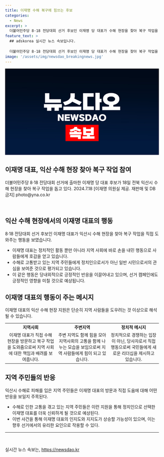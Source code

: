 ```yaml
---
title: 이재명 수해 복구에 힘쓰는 후보
categories:
  - News
excerpt: >
  더불어민주당 8·18 전당대회 선거 후보인 이재명 당 대표가 수해 현장을 찾아 복구 작업을 돕는 모습이 눈길을 끌었습니다. 풍부한 사회적 활동과 리더십을 보여주며 선거에 대한 결연한 의지를 보여준 것으로 평가되고 있습니다.
feature_text: >
  ## adskorea 실시간 뉴스 속보입니다.

  더불어민주당 8·18 전당대회 선거 후보인 이재명 당 대표가 수해 현장을 찾아 복구 작업을 돕는 모습이 눈길을 끌었습니다. 풍부한 사회적 활동과 리더십을 보여주며 선거에 대한 결연한 의지를 보여준 것으로 평가되고 있습니다.
image: '/assets/img/newsdao_breakingnews.jpg'
---
```


<p><img src="/assets/img/newsdao_breakingnews.jpg" alt="adskorea 속보" /></p>

<h2 data-ke-size="size26">이재명 대표, 익산 수해 현장 찾아 복구 작업 참여</h2>

<p data-ke-size="size16">더불어민주당 8·18 전당대회 선거에 출마한 이재명 당 대표 후보가 18일 전북 익산시 수해 현장을 찾아 복구 작업을 돕고 있다. 2024.7.18 [이재명 의원실 제공. 재판매 및 DB금지] photo@yna.co.kr</p>

<p data-ke-size="size16">&nbsp;</p>

<h2 data-ke-size="size26">익산 수해 현장에서의 이재명 대표의 행동</h2>

<p data-ke-size="size16">8·18 전당대회 선거 후보인 이재명 대표가 익산시 수해 현장을 찾아 복구 작업을 직접 도와주는 행동을 보였습니다.</p>

<ul>
    <li>이재명 대표는 정치적인 활동 뿐만 아니라 지역 사회에 바로 손을 내민 행동으로 사람들에게 호감을 얻고 있습니다.</li>
    <li>수해로 고통받고 있는 지역 주민들에게 정치인으로서가 아닌 일반 시민으로서의 관심을 보여준 것으로 평가되고 있습니다.</li>
    <li>이 같은 행동은 당내외적으로 긍정적인 반응을 이끌어내고 있으며, 선거 캠페인에도 긍정적인 영향을 미칠 것으로 예상됩니다.</li>
</ul>

<h2 data-ke-size="size26">이재명 대표의 행동이 주는 메시지</h2>

<p data-ke-size="size16">이재명 대표의 익산 수해 현장 지원은 단순히 지역 사람들을 도우려는 것 이상으로 해석될 수 있습니다.</p>

<table>
    <tr>
        <td style="text-align: center; height: 17px;"><b>지역사회</b></td>
        <td style="text-align: center; height: 17px;"><b>주변지역</b></td>
        <td style="text-align: center; height: 17px;"><b>정치적 메시지</b></td>
    </tr>
    <tr>
        <td style="text-align: center; height: 17px;">이재명 대표가 직접 수해 현장을 방문하고 복구 작업을 도와줌으로써 지역 사회에 대한 책임과 배려를 보여줍니다.</td>
        <td style="text-align: center; height: 17px;">주변 지역도 함께 힘을 모아 지역사회의 고통을 함께 나누는 모습을 보임으로써 지역 사람들에게 힘이 되고 있습니다.</td>
        <td style="text-align: center; height: 17px;">정치적으로 경쟁하는 입장이 아닌, 당사자로서 직접 행동으로써 국민들에게 새로운 리더십을 제시하고 있습니다.</td>
    </tr>
</table>

<h2 data-ke-size="size26">지역 주민들의 반응</h2>

<p data-ke-size="size16">익산시 수해로 피해를 입은 지역 주민들은 이재명 대표의 방문과 직접 도움에 대해 어떤 반응을 보일지 주목된다.</p>

<ul>
    <li>수해로 인한 고통을 겪고 있는 지역 주민들은 이런 지원을 통해 정치인으로 선택한 이재명 대표를 더욱 신뢰하게 될 것으로 예상된다.</li>
    <li>이번 사건을 통해 이재명 대표의 인지도와 지지도가 상승할 가능성이 있으며, 이는 향후 선거에서의 유리한 요인으로 작용할 수 있다.</li>
</ul>

<hr>

<p data-ke-size="size16">&nbsp;</p>
실시간 뉴스 속보는, <a href="https://newsdao.kr" rel="dofollow">https://newsdao.kr</a>


